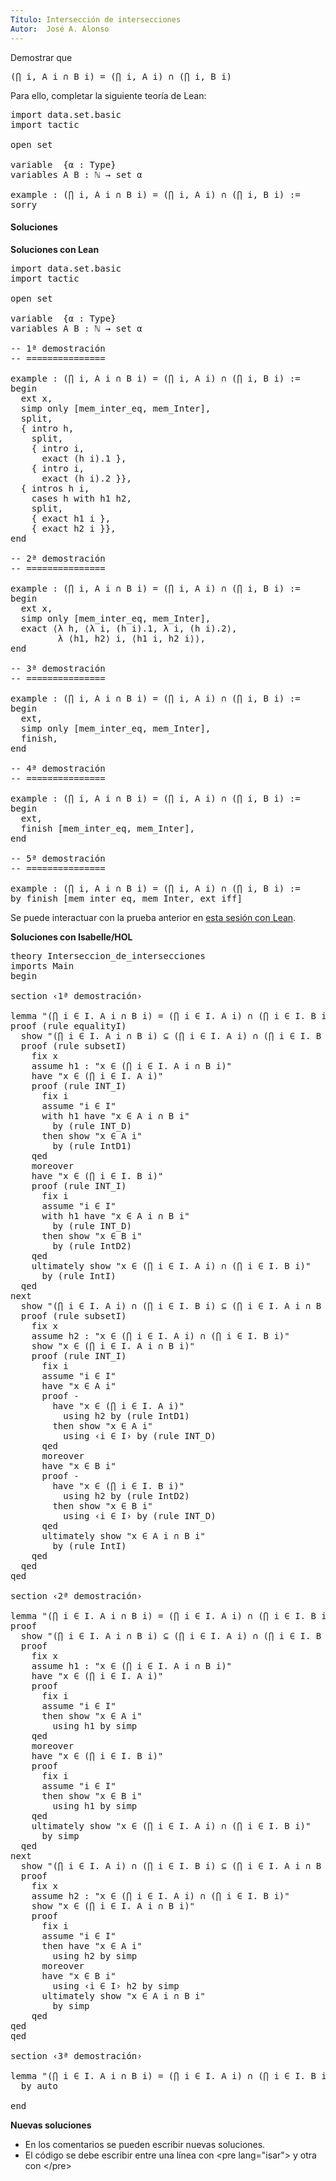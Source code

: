 ```yaml
---
Título: Intersección de intersecciones
Autor:  José A. Alonso
---
```


Demostrar que
<pre lang="lean">
(⋂ i, A i ∩ B i) = (⋂ i, A i) ∩ (⋂ i, B i)
</pre>

Para ello, completar la siguiente teoría de Lean:

<pre lang="lean">
import data.set.basic
import tactic

open set

variable  {α : Type}
variables A B : ℕ → set α

example : (⋂ i, A i ∩ B i) = (⋂ i, A i) ∩ (⋂ i, B i) :=
sorry
</pre>

<h4>Soluciones</h4>
<!--more-->

**Soluciones con Lean**

<pre lang="lean">
import data.set.basic
import tactic

open set

variable  {α : Type}
variables A B : ℕ → set α

-- 1ª demostración
-- ===============

example : (⋂ i, A i ∩ B i) = (⋂ i, A i) ∩ (⋂ i, B i) :=
begin
  ext x,
  simp only [mem_inter_eq, mem_Inter],
  split,
  { intro h,
    split,
    { intro i,
      exact (h i).1 },
    { intro i,
      exact (h i).2 }},
  { intros h i,
    cases h with h1 h2,
    split,
    { exact h1 i },
    { exact h2 i }},
end

-- 2ª demostración
-- ===============

example : (⋂ i, A i ∩ B i) = (⋂ i, A i) ∩ (⋂ i, B i) :=
begin
  ext x,
  simp only [mem_inter_eq, mem_Inter],
  exact ⟨λ h, ⟨λ i, (h i).1, λ i, (h i).2⟩,
         λ ⟨h1, h2⟩ i, ⟨h1 i, h2 i⟩⟩,
end

-- 3ª demostración
-- ===============

example : (⋂ i, A i ∩ B i) = (⋂ i, A i) ∩ (⋂ i, B i) :=
begin
  ext,
  simp only [mem_inter_eq, mem_Inter],
  finish,
end

-- 4ª demostración
-- ===============

example : (⋂ i, A i ∩ B i) = (⋂ i, A i) ∩ (⋂ i, B i) :=
begin
  ext,
  finish [mem_inter_eq, mem_Inter],
end

-- 5ª demostración
-- ===============

example : (⋂ i, A i ∩ B i) = (⋂ i, A i) ∩ (⋂ i, B i) :=
by finish [mem_inter_eq, mem_Inter, ext_iff]
</pre>

Se puede interactuar con la prueba anterior en [esta sesión con Lean](https://bit.ly/3uJjKub).

**Soluciones con Isabelle/HOL**

<pre lang="isar">
theory Interseccion_de_intersecciones
imports Main
begin

section ‹1ª demostración›

lemma "(⋂ i ∈ I. A i ∩ B i) = (⋂ i ∈ I. A i) ∩ (⋂ i ∈ I. B i)"
proof (rule equalityI)
  show "(⋂ i ∈ I. A i ∩ B i) ⊆ (⋂ i ∈ I. A i) ∩ (⋂ i ∈ I. B i)"
  proof (rule subsetI)
    fix x
    assume h1 : "x ∈ (⋂ i ∈ I. A i ∩ B i)"
    have "x ∈ (⋂ i ∈ I. A i)"
    proof (rule INT_I)
      fix i
      assume "i ∈ I"
      with h1 have "x ∈ A i ∩ B i"
        by (rule INT_D)
      then show "x ∈ A i"
        by (rule IntD1)
    qed
    moreover
    have "x ∈ (⋂ i ∈ I. B i)"
    proof (rule INT_I)
      fix i
      assume "i ∈ I"
      with h1 have "x ∈ A i ∩ B i"
        by (rule INT_D)
      then show "x ∈ B i"
        by (rule IntD2)
    qed
    ultimately show "x ∈ (⋂ i ∈ I. A i) ∩ (⋂ i ∈ I. B i)"
      by (rule IntI)
  qed
next
  show "(⋂ i ∈ I. A i) ∩ (⋂ i ∈ I. B i) ⊆ (⋂ i ∈ I. A i ∩ B i)"
  proof (rule subsetI)
    fix x
    assume h2 : "x ∈ (⋂ i ∈ I. A i) ∩ (⋂ i ∈ I. B i)"
    show "x ∈ (⋂ i ∈ I. A i ∩ B i)"
    proof (rule INT_I)
      fix i
      assume "i ∈ I"
      have "x ∈ A i"
      proof -
        have "x ∈ (⋂ i ∈ I. A i)"
          using h2 by (rule IntD1)
        then show "x ∈ A i"
          using ‹i ∈ I› by (rule INT_D)
      qed
      moreover
      have "x ∈ B i"
      proof -
        have "x ∈ (⋂ i ∈ I. B i)"
          using h2 by (rule IntD2)
        then show "x ∈ B i"
          using ‹i ∈ I› by (rule INT_D)
      qed
      ultimately show "x ∈ A i ∩ B i"
        by (rule IntI)
    qed
  qed
qed

section ‹2ª demostración›

lemma "(⋂ i ∈ I. A i ∩ B i) = (⋂ i ∈ I. A i) ∩ (⋂ i ∈ I. B i)"
proof
  show "(⋂ i ∈ I. A i ∩ B i) ⊆ (⋂ i ∈ I. A i) ∩ (⋂ i ∈ I. B i)"
  proof
    fix x
    assume h1 : "x ∈ (⋂ i ∈ I. A i ∩ B i)"
    have "x ∈ (⋂ i ∈ I. A i)"
    proof
      fix i
      assume "i ∈ I"
      then show "x ∈ A i"
        using h1 by simp
    qed
    moreover
    have "x ∈ (⋂ i ∈ I. B i)"
    proof
      fix i
      assume "i ∈ I"
      then show "x ∈ B i"
        using h1 by simp
    qed
    ultimately show "x ∈ (⋂ i ∈ I. A i) ∩ (⋂ i ∈ I. B i)"
      by simp
  qed
next
  show "(⋂ i ∈ I. A i) ∩ (⋂ i ∈ I. B i) ⊆ (⋂ i ∈ I. A i ∩ B i)"
  proof
    fix x
    assume h2 : "x ∈ (⋂ i ∈ I. A i) ∩ (⋂ i ∈ I. B i)"
    show "x ∈ (⋂ i ∈ I. A i ∩ B i)"
    proof
      fix i
      assume "i ∈ I"
      then have "x ∈ A i"
        using h2 by simp
      moreover
      have "x ∈ B i"
        using ‹i ∈ I› h2 by simp
      ultimately show "x ∈ A i ∩ B i"
        by simp
    qed
qed
qed

section ‹3ª demostración›

lemma "(⋂ i ∈ I. A i ∩ B i) = (⋂ i ∈ I. A i) ∩ (⋂ i ∈ I. B i)"
  by auto

end
</pre>

**Nuevas soluciones**
<ul>
<li>En los comentarios se pueden escribir nuevas soluciones.
<li>El código se debe escribir entre una línea con &#60;pre lang=&quot;isar&quot;&#62; y otra con &#60;/pre&#62;
</ul>
